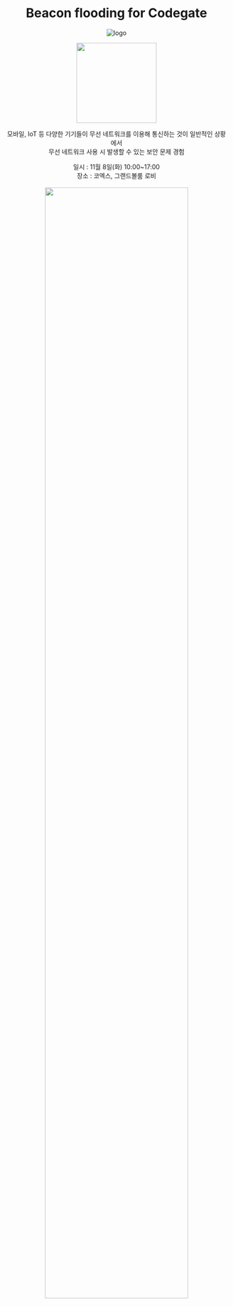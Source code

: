 <div align="center">
  
  # Beacon flooding for Codegate
  ![logo](https://user-images.githubusercontent.com/75542499/197385805-597f2c73-c779-430a-a715-66431b2bf78f.png)
  <br/>
 
  <img src="https://user-images.githubusercontent.com/75542499/197739873-a165702a-c5dc-4ebd-bd84-6d9d8ee66b30.png" width="180px" height="180px"/>

  모바일, IoT 등 다양한 기기들이 무선 네트워크를 이용해 통신하는 것이 일반적인 상황에서<br/>
  무선 네트워크 사용 시 발생할 수 있는 보안 문제 경험
  
  일시 : 11월 8일(화) 10:00~17:00<br/>
  장소 : 코엑스, 그랜드볼룸 로비<br/><br/>
  <img src="https://user-images.githubusercontent.com/75542499/199103456-a2a298b7-7c13-4480-a194-ab325dfebe0c.png" width="80%"/>
  <br/><br/>
  
  

</div>

